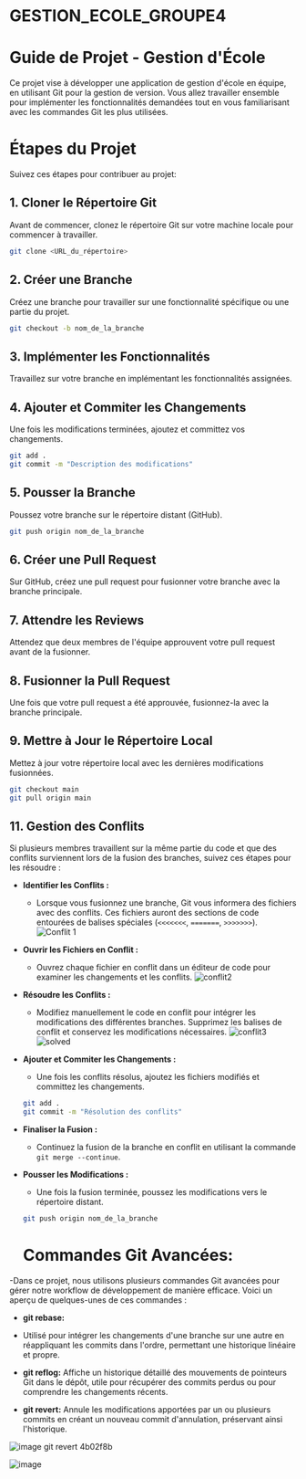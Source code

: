 # GESTION_ECOLE_GROUPE4

# Guide de Projet - Gestion d'École
Ce projet vise à développer une application de gestion d'école en équipe, en utilisant Git pour la gestion de version. Vous allez travailler ensemble pour implémenter les fonctionnalités demandées tout en vous familiarisant avec les commandes Git les plus utilisées.

# Étapes du Projet
Suivez ces étapes pour contribuer au projet:

## 1. Cloner le Répertoire Git
Avant de commencer, clonez le répertoire Git sur votre machine locale pour commencer à travailler.

```bash
git clone <URL_du_répertoire>
```

## 2. Créer une Branche
Créez une branche pour travailler sur une fonctionnalité spécifique ou une partie du projet.

```bash
git checkout -b nom_de_la_branche
```

## 3. Implémenter les Fonctionnalités
Travaillez sur votre branche en implémentant les fonctionnalités assignées.

## 4. Ajouter et Commiter les Changements
Une fois les modifications terminées, ajoutez et committez vos changements.

```bash
git add .
git commit -m "Description des modifications"
```

## 5. Pousser la Branche
Poussez votre branche sur le répertoire distant (GitHub).

```bash
git push origin nom_de_la_branche
```

## 6. Créer une Pull Request
Sur GitHub, créez une pull request pour fusionner votre branche avec la branche principale.

## 7. Attendre les Reviews
Attendez que deux membres de l'équipe approuvent votre pull request avant de la fusionner.

## 8. Fusionner la Pull Request
Une fois que votre pull request a été approuvée, fusionnez-la avec la branche principale.

## 9. Mettre à Jour le Répertoire Local
Mettez à jour votre répertoire local avec les dernières modifications fusionnées.

```bash
git checkout main
git pull origin main
```

## 11. Gestion des Conflits
Si plusieurs membres travaillent sur la même partie du code et que des conflits surviennent lors de la fusion des branches, suivez ces étapes pour les résoudre :

- **Identifier les Conflits :**
  - Lorsque vous fusionnez une branche, Git vous informera des fichiers avec des conflits. Ces fichiers auront des sections de code entourées de balises spéciales (`<<<<<<<`, `=======`, `>>>>>>>`).
![Conflit 1](https://github.com/SanaBenHammouda/GESTION_ECOLE_GROUPE4/assets/133594690/5859934f-521e-42e1-8dcb-b8a4da653040)

- **Ouvrir les Fichiers en Conflit :**
  - Ouvrez chaque fichier en conflit dans un éditeur de code pour examiner les changements et les conflits.
![conflit2](https://github.com/SanaBenHammouda/GESTION_ECOLE_GROUPE4/assets/133594690/36c4241f-59e0-40ef-bd71-66c99b996385)

- **Résoudre les Conflits :**
  - Modifiez manuellement le code en conflit pour intégrer les modifications des différentes branches. Supprimez les balises de conflit et conservez les modifications nécessaires.
    ![conflit3](https://github.com/SanaBenHammouda/GESTION_ECOLE_GROUPE4/assets/133594690/01b01337-587d-4014-927f-94c008795864)
    ![solved](https://github.com/SanaBenHammouda/GESTION_ECOLE_GROUPE4/assets/133594690/22840a4a-2261-4bd2-b74c-d949f1e08233)

- **Ajouter et Commiter les Changements :**
  - Une fois les conflits résolus, ajoutez les fichiers modifiés et committez les changements.
  ```bash
  git add .
  git commit -m "Résolution des conflits"
  ```
- **Finaliser la Fusion :**
  - Continuez la fusion de la branche en conflit en utilisant la commande `git merge --continue`.
- **Pousser les Modifications :**
  - Une fois la fusion terminée, poussez les modifications vers le répertoire distant.
  ```bash
  git push origin nom_de_la_branche
  ```


  # Commandes Git Avancées:
-Dans ce projet, nous utilisons plusieurs commandes Git avancées pour gérer notre workflow de développement de manière efficace. Voici un aperçu de quelques-unes de ces commandes :

- **git rebase:**
-  Utilisé pour intégrer les changements d'une branche sur une autre en réappliquant les commits dans l'ordre, permettant une historique linéaire et propre.

- **git reflog:** Affiche un historique détaillé des mouvements de pointeurs Git dans le dépôt, utile pour récupérer des commits perdus ou pour comprendre les changements récents.

- **git revert:** Annule les modifications apportées par un ou plusieurs commits en créant un nouveau commit d'annulation, préservant ainsi l'historique.

![image](https://github.com/SanaBenHammouda/GESTION_ECOLE_GROUPE4/assets/133594690/f9caba43-a091-424f-9a4e-bb4b64cef2bb)
git revert 4b02f8b

![image](https://github.com/SanaBenHammouda/GESTION_ECOLE_GROUPE4/assets/133594690/36396a7f-8e7c-4af7-9245-326931c17faf)
